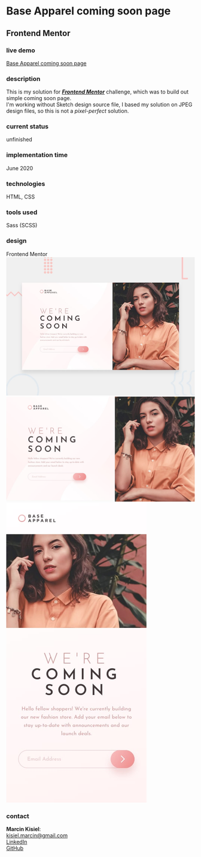 # Base Apparel coming soon page

## Frontend Mentor

### live demo

[Base Apparel coming soon page](https://marcinkisiel.github.io/frontend-mentor-base-apparel-coming-soon/)

### description

This is my solution for **_[Frontend Mentor](https://www.frontendmentor.io/challenges/base-apparel-coming-soon-page-5d46b47f8db8a7063f9331a0)_** challenge, which was to build out simple coming soon page.<br/>
I'm working without Sketch design source file, I based my solution on JPEG design files, so this is not a _pixel-perfect_ solution.

### current status

unfinished

### implementation time

June 2020

### technologies

HTML, CSS

### tools used

Sass (SCSS)

### design

Frontend Mentor
<br/>
![Design preview](design/desktop-preview.jpg)
![Design preview](design/desktop-design.jpg)
![Design preview](design/mobile-design.jpg)

### contact

**Marcin Kisiel**:
<br/>
[kisiel.marcin@gmail.com](mailto:kisiel.marcin@gmail.com)
<br/>
[LinkedIn](https://www.linkedin.com/in/marcin-kisiel/)
<br/>
[GitHub](https://github.com/marcinkisiel)
<br/>
